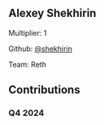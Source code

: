 
## Alexey Shekhirin
Multiplier: 1

Github: [@shekhirin](https://github.com/shekhirin)

Team: Reth

## Contributions

### Q4 2024

